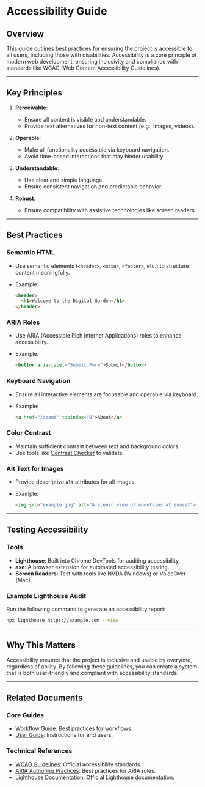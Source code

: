 # Accessibility Guide

## Overview

This guide outlines best practices for ensuring the project is accessible to all users, including those with disabilities. Accessibility is a core principle of modern web development, ensuring inclusivity and compliance with standards like WCAG (Web Content Accessibility Guidelines).

---

## Key Principles

1. **Perceivable**:
   - Ensure all content is visible and understandable.
   - Provide text alternatives for non-text content (e.g., images, videos).

2. **Operable**:
   - Make all functionality accessible via keyboard navigation.
   - Avoid time-based interactions that may hinder usability.

3. **Understandable**:
   - Use clear and simple language.
   - Ensure consistent navigation and predictable behavior.

4. **Robust**:
   - Ensure compatibility with assistive technologies like screen readers.

---

## Best Practices

### **Semantic HTML**

- Use semantic elements (`<header>`, `<main>`, `<footer>`, etc.) to structure content meaningfully.
- Example:

  ```html
  <header>
    <h1>Welcome to the Digital Garden</h1>
  </header>
  ```

### **ARIA Roles**

- Use ARIA (Accessible Rich Internet Applications) roles to enhance accessibility.
- Example:

  ```html
  <button aria-label="Submit Form">Submit</button>
  ```

### **Keyboard Navigation**

- Ensure all interactive elements are focusable and operable via keyboard.
- Example:

  ```html
  <a href="/about" tabindex="0">About</a>
  ```

### **Color Contrast**

- Maintain sufficient contrast between text and background colors.
- Use tools like [Contrast Checker](https://webaim.org/resources/contrastchecker/) to validate.

### **Alt Text for Images**

- Provide descriptive `alt` attributes for all images.
- Example:

  ```html
  <img src="example.jpg" alt="A scenic view of mountains at sunset">
  ```

---

## Testing Accessibility

### Tools

- **Lighthouse**: Built into Chrome DevTools for auditing accessibility.
- **axe**: A browser extension for automated accessibility testing.
- **Screen Readers**: Test with tools like NVDA (Windows) or VoiceOver (Mac).

### Example Lighthouse Audit

Run the following command to generate an accessibility report:

```sh
npx lighthouse https://example.com --view
```

---

## Why This Matters

Accessibility ensures that the project is inclusive and usable by everyone, regardless of ability. By following these guidelines, you can create a system that is both user-friendly and compliant with accessibility standards.

---

## Related Documents

### Core Guides

- [Workflow Guide](README^Workflow.md): Best practices for workflows.
- [User Guide](README^User_Guide.md): Instructions for end users.

### Technical References

- [WCAG Guidelines](https://www.w3.org/WAI/standards-guidelines/wcag/): Official accessibility standards.
- [ARIA Authoring Practices](https://www.w3.org/WAI/ARIA/apg/): Best practices for ARIA roles.
- [Lighthouse Documentation](https://developers.google.com/web/tools/lighthouse): Official Lighthouse documentation.
